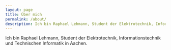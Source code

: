 ```yaml
---
layout: page
title: Über mich
permalink: /about/
description: Ich bin Raphael Lehmann, Student der Elektrotechnik, Informationstechnik und Technischen Informatik in Aachen.
---
```


Ich bin Raphael Lehmann, Student der Elektrotechnik, Informationstechnik und Technischen Informatik in Aachen.
